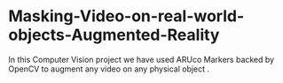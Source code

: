 # Masking-Video-on-real-world-objects-Augmented-Reality
In this Computer Vision project we have used ARUco Markers backed by OpenCV to augment any video on any physical object .
